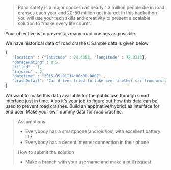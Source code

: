 >Road safety is a major concern as nearly 1.3 million people die in road crahses each year and 20-50 million get injured. 
>In this hackathon you will use your tech skills and creativity to present a scalable solution to "make every life count".

Your objective is to prevent as many road crashes as possible. 

We have historical data of road crashes. Sample data is given below 
``` javascript
{ 
   "location" : {"latitude" : 24.4353, "longitude" : 78.3233}, 
   "damageRating" : 0.5,
   "killed" : 1, 
   "injured" : 2, 
   "datetime" : "2015-05-01T14:00:00.000Z" , 
   "crashDetail": "Car driver tried to take over another car from wrong side at 90kph hitting the truck standing by the side of road. Accident prone area."
} 
```
We want to make this data available for the public use through smart interface just in time. Also it's your job to figure out how this data can be used to prevent road crashes. Build an app(native/hybrid) as interface for end user. Make your own dummy data for road crashes.

>Assumptions
>* Everybody has a smartphone(android/ios) with excellent battery life 
>* Everybody has a decent internet connection in their phone

>How to submit the solution
>* Make a branch with your username and make a pull request

